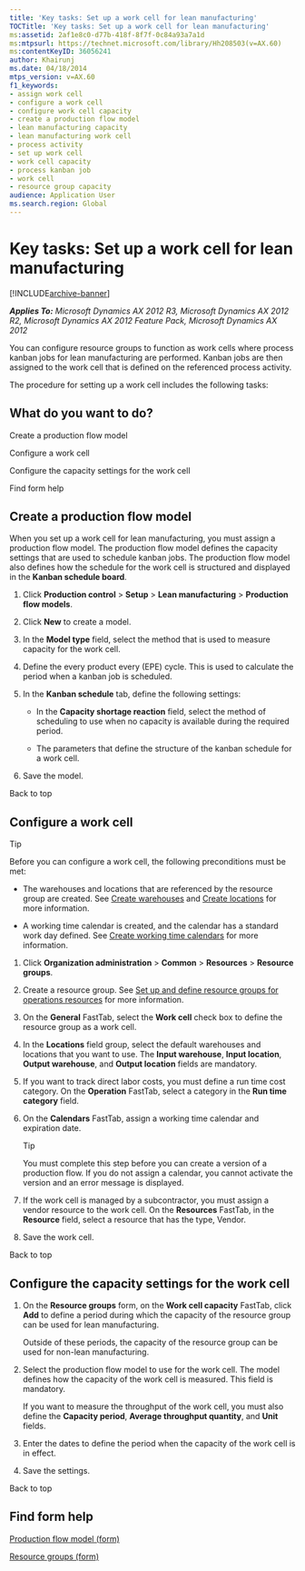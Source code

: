 ```yaml
---
title: 'Key tasks: Set up a work cell for lean manufacturing'
TOCTitle: 'Key tasks: Set up a work cell for lean manufacturing'
ms:assetid: 2af1e8c0-d77b-418f-8f7f-0c84a93a7a1d
ms:mtpsurl: https://technet.microsoft.com/library/Hh208503(v=AX.60)
ms:contentKeyID: 36056241
author: Khairunj
ms.date: 04/18/2014
mtps_version: v=AX.60
f1_keywords:
- assign work cell
- configure a work cell
- configure work cell capacity
- create a production flow model
- lean manufacturing capacity
- lean manufacturing work cell
- process activity
- set up work cell
- work cell capacity
- process kanban job
- work cell
- resource group capacity
audience: Application User
ms.search.region: Global
---
```


# Key tasks: Set up a work cell for lean manufacturing 


[!INCLUDE[archive-banner](includes/archive-banner.md)]


_**Applies To:** Microsoft Dynamics AX 2012 R3, Microsoft Dynamics AX 2012 R2, Microsoft Dynamics AX 2012 Feature Pack, Microsoft Dynamics AX 2012_

You can configure resource groups to function as work cells where process kanban jobs for lean manufacturing are performed. Kanban jobs are then assigned to the work cell that is defined on the referenced process activity.

The procedure for setting up a work cell includes the following tasks:

## What do you want to do?

Create a production flow model

Configure a work cell

Configure the capacity settings for the work cell

Find form help

## Create a production flow model

When you set up a work cell for lean manufacturing, you must assign a production flow model. The production flow model defines the capacity settings that are used to schedule kanban jobs. The production flow model also defines how the schedule for the work cell is structured and displayed in the **Kanban schedule board**.

1.  Click **Production control** \> **Setup** \> **Lean manufacturing** \> **Production flow models**.

2.  Click **New** to create a model.

3.  In the **Model type** field, select the method that is used to measure capacity for the work cell.

4.  Define the every product every (EPE) cycle. This is used to calculate the period when a kanban job is scheduled.

5.  In the **Kanban schedule** tab, define the following settings:
    
      - In the **Capacity shortage reaction** field, select the method of scheduling to use when no capacity is available during the required period.
    
      - The parameters that define the structure of the kanban schedule for a work cell.

6.  Save the model.

Back to top

## Configure a work cell


> [!TIP]
> <P>Before you can configure a work cell, the following preconditions must be met:</P>
> <UL>
> <LI>
> <P>The warehouses and locations that are referenced by the resource group are created. See <A href="create-warehouses.md">Create warehouses</A> and <A href="create-locations.md">Create locations</A> for more information.</P>
> <LI>
> <P>A working time calendar is created, and the calendar has a standard work day defined. See <A href="create-working-time-calendars.md">Create working time calendars</A> for more information.</P></LI></UL>



1.  Click **Organization administration** \> **Common** \> **Resources** \> **Resource groups**.

2.  Create a resource group. See [Set up and define resource groups for operations resources](set-up-and-define-resource-groups-for-operations-resources.md) for more information.

3.  On the **General** FastTab, select the **Work cell** check box to define the resource group as a work cell.

4.  In the **Locations** field group, select the default warehouses and locations that you want to use. The **Input warehouse**, **Input location**, **Output warehouse**, and **Output location** fields are mandatory.

5.  If you want to track direct labor costs, you must define a run time cost category. On the **Operation** FastTab, select a category in the **Run time category** field.

6.  On the **Calendars** FastTab, assign a working time calendar and expiration date.
    

    > [!TIP]
    > <P>You must complete this step before you can create a version of a production flow. If you do not assign a calendar, you cannot activate the version and an error message is displayed.</P>



7.  If the work cell is managed by a subcontractor, you must assign a vendor resource to the work cell. On the **Resources** FastTab, in the **Resource** field, select a resource that has the type, Vendor.

8.  Save the work cell.

Back to top

## Configure the capacity settings for the work cell

1.  On the **Resource groups** form, on the **Work cell capacity** FastTab, click **Add** to define a period during which the capacity of the resource group can be used for lean manufacturing.
    
    Outside of these periods, the capacity of the resource group can be used for non-lean manufacturing.

2.  Select the production flow model to use for the work cell. The model defines how the capacity of the work cell is measured. This field is mandatory.
    
    If you want to measure the throughput of the work cell, you must also define the **Capacity period**, **Average throughput quantity**, and **Unit** fields.

3.  Enter the dates to define the period when the capacity of the work cell is in effect.

4.  Save the settings.

Back to top

## Find form help

[Production flow model (form)](https://technet.microsoft.com/library/hh209069\(v=ax.60\))

[Resource groups (form)](https://technet.microsoft.com/library/hh227450\(v=ax.60\))

  


